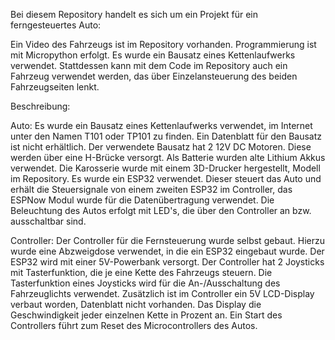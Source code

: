 Bei diesem Repository handelt es sich um ein Projekt für ein ferngesteuertes Auto:

Ein Video des Fahrzeugs ist im Repository vorhanden.
Programmierung ist mit Micropython erfolgt.
Es wurde ein Bausatz eines Kettenlaufwerks verwendet. Stattdessen kann mit dem Code im Repository auch ein Fahrzeug verwendet werden, das über Einzelansteuerung des beiden Fahrzeugseiten lenkt.


Beschreibung:

Auto:
Es wurde ein Bausatz eines Kettenlaufwerks verwendet, im Internet unter den Namen T101 oder TP101 zu finden. Ein Datenblatt für den Bausatz ist nicht erhältlich.
Der verwendete Bausatz hat 2 12V DC Motoren. Diese werden über eine H-Brücke versorgt. Als Batterie wurden alte Lithium Akkus verwendet.
Die Karosserie wurde mit einem 3D-Drucker hergestellt, Modell im Repository.
Es wurde ein ESP32 verwendet. Dieser steuert das Auto und erhält die Steuersignale von einem zweiten ESP32 im Controller, das ESPNow Modul wurde für die Datenübertragung verwendet.
Die Beleuchtung des Autos erfolgt mit LED's, die über den Controller an bzw. ausschaltbar sind.

Controller:
Der Controller für die Fernsteuerung wurde selbst gebaut. Hierzu wurde eine Abzweigdose verwendet, in die ein ESP32 eingebaut wurde. Der ESP32 wird mit einer 5V-Powerbank versorgt.
Der Controller hat 2 Joysticks mit Tasterfunktion, die je eine Kette des Fahrzeugs steuern. Die Tasterfunktion eines Joysticks wird für die An-/Ausschaltung des Fahrzeuglichts verwendet.
Zusätzlich ist im Controller ein 5V LCD-Display verbaut worden, Datenblatt nicht vorhanden. Das Display die Geschwindigkeit jeder einzelnen Kette in Prozent an.
Ein Start des Controllers führt zum Reset des Microcontrollers des Autos.

